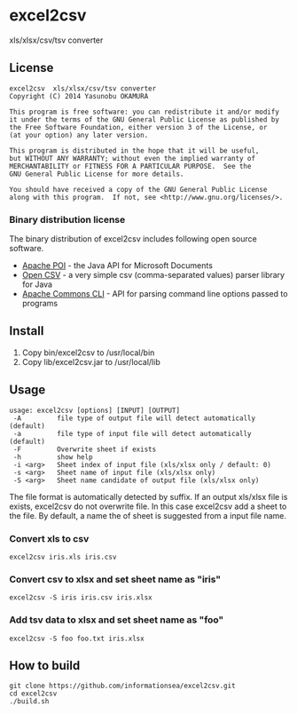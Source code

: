 excel2csv
=========

xls/xlsx/csv/tsv converter

License
-------

    excel2csv  xls/xlsx/csv/tsv converter
    Copyright (C) 2014 Yasunobu OKAMURA

    This program is free software: you can redistribute it and/or modify
    it under the terms of the GNU General Public License as published by
    the Free Software Foundation, either version 3 of the License, or
    (at your option) any later version.

    This program is distributed in the hope that it will be useful,
    but WITHOUT ANY WARRANTY; without even the implied warranty of
    MERCHANTABILITY or FITNESS FOR A PARTICULAR PURPOSE.  See the
    GNU General Public License for more details.

    You should have received a copy of the GNU General Public License
    along with this program.  If not, see <http://www.gnu.org/licenses/>.


### Binary distribution license

The binary distribution of excel2csv includes following open source
software.

* [Apache POI] - the Java API for Microsoft Documents
* [Open CSV] - a very simple csv (comma-separated values) parser
  library for Java
* [Apache Commons CLI] - API for parsing command line options passed to programs

[Apache POI]: http://poi.apache.org
[Open CSV]: http://opencsv.sourceforge.net
[Apache Commons CLI]: http://commons.apache.org/proper/commons-cli/

Install
-------

1. Copy bin/excel2csv to /usr/local/bin
2. Copy lib/excel2csv.jar to /usr/local/lib

Usage
-----

    usage: excel2csv [options] [INPUT] [OUTPUT]
     -A         file type of output file will detect automatically (default)
     -a         file type of input file will detect automatically (default)
     -F         Overwrite sheet if exists
     -h         show help
     -i <arg>   Sheet index of input file (xls/xlsx only / default: 0)
     -s <arg>   Sheet name of input file (xls/xlsx only)
     -S <arg>   Sheet name candidate of output file (xls/xlsx only)

The file format is automatically detected by suffix. If an output
xls/xlsx file is exists, excel2csv do not overwrite file. In this case
excel2csv add a sheet to the file. By default, a name the of sheet is
suggested from a input file name.

### Convert xls to csv

    excel2csv iris.xls iris.csv
    
### Convert csv to xlsx and set sheet name as "iris"

    excel2csv -S iris iris.csv iris.xlsx

### Add tsv data to xlsx and set sheet name as "foo"

    excel2csv -S foo foo.txt iris.xlsx

How to build
------------

    git clone https://github.com/informationsea/excel2csv.git
    cd excel2csv
    ./build.sh



